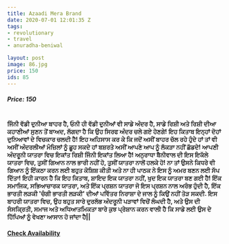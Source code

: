 ```yaml
---
title: Azaadi Mera Brand
date: 2020-07-01 12:01:35 Z
tags:
- revolutionary
- travel
- anuradha-beniwal

layout: post
image: 86.jpg
price: 150
ids: 85
---
```


<h5>Price: 150</h5><br>
<strong>
ਜਿੰਨੀ ਵੱਡੀ ਦੁਨੀਆ ਬਾਹਰ ਹੈ, ਓਨੀ ਹੀ ਵੱਡੀ ਦੁਨੀਆਂ ਵੀ ਸਾਡੇ ਅੰਦਰ ਹੈ, ਸਾਡੇ ਰਿਸ਼ੀ ਅਤੇ ਰਿਸ਼ੀ ਦੀਆ ਕਹਾਣੀਆਂ ਸੁਣਨ ਤੋਂ ਬਾਅਦ, ਲੱਗਦਾ ਹੈ ਕਿ ਉਹ ਸਿਰਫ ਅੰਦਰ ਚਲੇ ਗਏ ਹੋਣਗੇ! ਇਹ ਕਿਤਾਬ ਇਨ੍ਹਾਂ ਦੋਹਾਂ ਦੁਨਿਆਵਾਂ ਦੇ ਵਿਚਕਾਰ ਚਲਦੀ ਹੈ! ਇਹ ਅਹਿਸਾਸ ਕਰ ਕੇ ਕਿ ਜਦੋਂ ਅਸੀਂ ਬਾਹਰ ਚੱਲ ਰਹੇ ਹੁੰਦੇ ਹਾਂ ਤਾਂ ਵੀ ਅਸੀਂ ਅੰਦਰਲੀਆਂ ਮੰਜ਼ਿਲਾਂ ਨੂੰ ਛੂਹ ਸਕਦੇ ਹਾਂ ਬਸ਼ਰਤੇ ਅਸੀਂ ਆਪਣੇ ਆਪ ਨੂੰ ਲੱਕੜਾ ਨਹੀਂ ਛੱਡਦੇ! ਆਪਣੀ ਅੰਦਰੂਨੀ ਯਾਤਰਾ ਵਿਚ ਇਕਾਂਤ ਰਿਸ਼ੀ ਜਿੰਨੀ ਇਕਾਂਤ ਲਿਆ ਹੈ! ਅਨੁਰਾਧਾ ਬੈਨੀਵਾਲ ਦੀ ਇਸ ਇਕੱਲੇ ਯਾਤਰਾ ਵਿਚ, ਤੁਸੀਂ ਗਿਆਨ ਨਾਲ ਭਾਰੀ ਨਹੀਂ ਹੋ, ਤੁਸੀਂ ਯਾਤਰਾ ਨਾਲੋਂ ਹਲਕੇ ਹੋ! ਨਾ ਤਾਂ ਉਸਨੇ ਕਿਧਰੇ ਵੀ ਗਿਆਨ ਨੂੰ ਇੱਕਠਾ ਕਰਨ ਲਈ ਬਹੁਤ ਕੋਸ਼ਿਸ਼ ਕੀਤੀ ਅਤੇ ਨਾ ਹੀ ਪਾਠਕ ਨੇ ਇਸ ਨੂੰ ਅਮਰ ਬਣਨ ਲਈ ਸੱਪ ਦਿੱਤਾ! ਇਹੀ ਕਾਰਨ ਹੈ ਕਿ ਇਹ ਕਿਤਾਬ, ਸ਼ਾਇਦ ਇਕ ਯਾਤਰਾ ਨਹੀਂ, ਖੁਦ ਇਕ ਯਾਤਰਾ ਬਣ ਗਈ ਹੈ! ਇੱਕ ਸਮਾਜਿਕ, ਸਭਿਆਚਾਰਕ ਯਾਤਰਾ, ਅਤੇ ਇੱਕ ਪ੍ਰਸ਼ਨ ਯਾਤਰਾ ਜੋ ਇਸ ਪ੍ਰਸ਼ਨ ਨਾਲ ਅਰੰਭ ਹੁੰਦੀ ਹੈ, ਇੱਕ ਭਾਰਤੀ ਲੜਕੀ 'ਚੰਗੀ ਭਾਰਤੀ ਲੜਕੀ' ਦੀਆਂ ਪਵਿੱਤਰ ਨਿਰਾਸ਼ਾ ਦੇ ਜਾਲ ਨੂੰ ਕਿਉਂ ਨਹੀਂ ਤੋੜ ਸਕਦੀ. ਇਸ ਬਾਹਰੀ ਯਾਤਰਾ ਵਿਚ, ਉਹ ਬਹੁਤ ਸਾਰੇ ਦੁਰਲੱਭ ਅੰਦਰੂਨੀ ਪੜਾਵਾਂ ਵਿਚੋਂ ਲੰਘਦੀ ਹੈ, ਅਤੇ ਉਸ ਦੀ ਸੰਸਕ੍ਰਿਤੀ, ਸਮਾਜ ਅਤੇ ਅਧਿਆਤਮਿਕਤਾ ਬਾਰੇ ਕੁਝ ਪ੍ਰੇਸ਼ਾਨ ਕਰਨ ਵਾਲੀ ਹੈ ਕਿ ਸਾਡੇ ਲਈ ਉਸ ਦੇ ਹਿੱਪਿਆਂ ਨੂੰ ਵੇਖਣਾ ਆਸਾਨ ਹੋ ਜਾਂਦਾ ਹੈ||</strong>

<h4><a class="add-cart cart1" href="{{ site.baseurl }}/books#85"><b>Check Availability</b></a></h4>

<body>
 <script src="{{ site.baseurl }}/js/main.js"></script>
 </body>